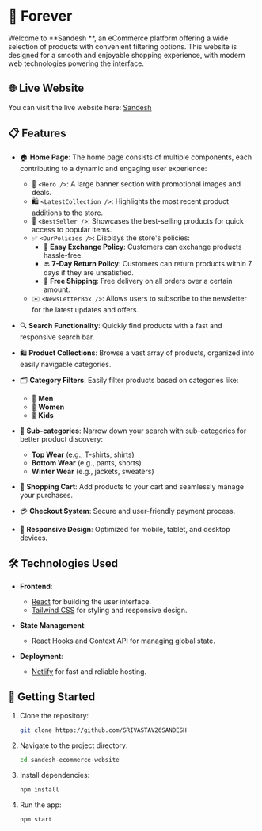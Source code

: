 # 🛒 Forever 

Welcome to **Sandesh **, an eCommerce platform offering a wide selection of products with convenient filtering options. This website is designed for a smooth and enjoyable shopping experience, with modern web technologies powering the interface.

## 🌐 Live Website

You can visit the live website here: [Sandesh ]((https://sandesh-ecommerce-shopping.netlify.app/))

## 📋 Features

- 🏠 **Home Page**: The home page consists of multiple components, each contributing to a dynamic and engaging user experience:
  - 🎉 `<Hero />`: A large banner section with promotional images and deals.
  - 🛍️ `<LatestCollection />`: Highlights the most recent product additions to the store.
  - 🌟 `<BestSeller />`: Showcases the best-selling products for quick access to popular items.
  - ✅ `<OurPolicies />`: Displays the store's policies:
    - 🔄 **Easy Exchange Policy**: Customers can exchange products hassle-free.
    - 🔙 **7-Day Return Policy**: Customers can return products within 7 days if they are unsatisfied.
    - 🚚 **Free Shipping**: Free delivery on all orders over a certain amount.
  - ✉️ `<NewsLetterBox />`: Allows users to subscribe to the newsletter for the latest updates and offers.

- 🔍 **Search Functionality**: Quickly find products with a fast and responsive search bar.
- 🛍️ **Product Collections**: Browse a vast array of products, organized into easily navigable categories.
- 🗂️ **Category Filters**: Easily filter products based on categories like:
  - 👔 **Men**
  - 👗 **Women**
  - 👶 **Kids**
- 👕 **Sub-categories**: Narrow down your search with sub-categories for better product discovery:
  - **Top Wear** (e.g., T-shirts, shirts)
  - **Bottom Wear** (e.g., pants, shorts)
  - **Winter Wear** (e.g., jackets, sweaters)
- 🛒 **Shopping Cart**: Add products to your cart and seamlessly manage your purchases.
- 💳 **Checkout System**: Secure and user-friendly payment process.
- 📱 **Responsive Design**: Optimized for mobile, tablet, and desktop devices.

## 🛠️ Technologies Used

- **Frontend**:
  - [React](https://reactjs.org/) for building the user interface.
  - [Tailwind CSS](https://tailwindcss.com/) for styling and responsive design.

- **State Management**:
  - React Hooks and Context API for managing global state.



- **Deployment**:
  - [Netlify](https://www.netlify.com/) for fast and reliable hosting.

## 🚀 Getting Started

1. Clone the repository:
    ```bash
    git clone https://github.com/SRIVASTAV26SANDESH
    ```
2. Navigate to the project directory:
    ```bash
    cd sandesh-ecommerce-website
    ```
3. Install dependencies:
    ```bash
    npm install
    ```
4. Run the app:
    ```bash
    npm start
    ```



